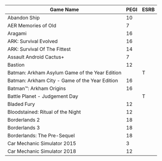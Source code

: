 |Game Name|PEGI|ESRB|
|-|-|-|
|Abandon Ship|10||
|AER Memories of Old|7||
|Aragami|16||
|ARK: Survival Evolved |16||
|ARK: Survival Of The Fittest |14||
|Assault Android Cactus+ | 7||
|Bastion | 12 ||
|Batman: Arkham Asylum Game of the Year Edition ||T|
|Batman: Arkham City - Game of the Year Edition |16||
|Batman™: Arkham Origins |16||
|Battle Planet - Judgement Day ||T|
|Bladed Fury |12||
|Bloodstained: Ritual of the Night |12||
|Borderlands 2 |18||
|Borderlands 3 |18||
|Borderlands: The Pre-Sequel |18||
|Car Mechanic Simulator 2015 |3||
|Car Mechanic Simulator 2018 |12||